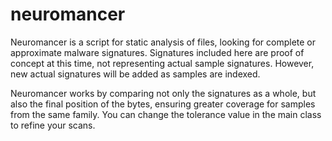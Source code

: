 # neuromancer
Neuromancer is a script for static analysis of files, looking for complete or approximate malware signatures. Signatures included here are proof of concept at this time, not representing actual sample signatures. However, new actual signatures will be added as samples are indexed.

Neuromancer works by comparing not only the signatures as a whole, but also the final position of the bytes, ensuring greater coverage for samples from the same family. You can change the tolerance value in the main class to refine your scans.

